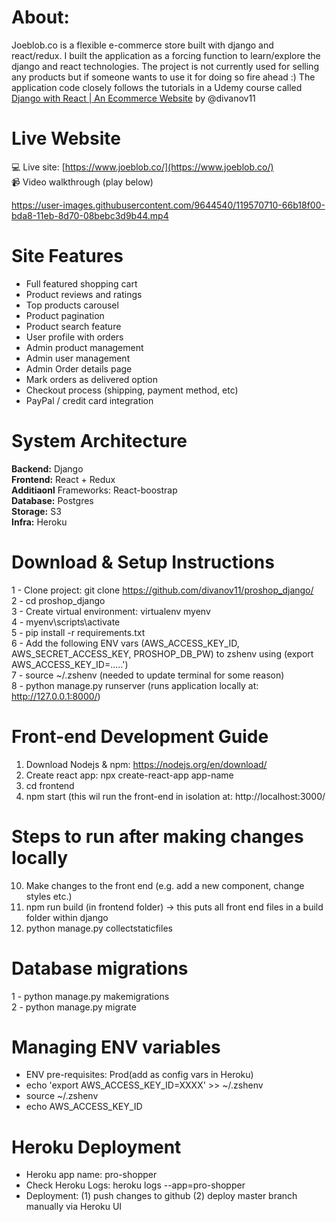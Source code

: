 # About: 
Joeblob.co is a flexible e-commerce store built with django and react/redux.
I built the application as a forcing function to learn/explore the django and react technologies.
The project is not currently used for selling any products but if someone wants to use it for doing so fire ahead :)
The application code closely follows the tutorials in a Udemy course called 
[Django with React | An Ecommerce Website](https://www.udemy.com/course/django-with-react-an-ecommerce-website/) by @divanov11


# Live Website
💻 Live site: [https://www.joeblob.co/](https://www.joeblob.co/)  
📹 Video walkthrough (play below)  

https://user-images.githubusercontent.com/9644540/119570710-66b18f00-bda8-11eb-8d70-08bebc3d9b44.mp4

# Site Features
- Full featured shopping cart
- Product reviews and ratings
- Top products carousel
- Product pagination
- Product search feature
- User profile with orders
- Admin product management
- Admin user management
- Admin Order details page
- Mark orders as delivered option
- Checkout process (shipping, payment method, etc)
- PayPal / credit card integration

# System Architecture
**Backend:** Django  
**Frontend:** React + Redux  
**Additiaonl** Frameworks: React-boostrap  
**Database:** Postgres  
**Storage:** S3  
**Infra:** Heroku  

# Download & Setup Instructions 
1 - Clone project: git clone https://github.com/divanov11/proshop_django/  
2 - cd proshop_django  
3 - Create virtual environment: virtualenv myenv  
4 - myenv\scripts\activate  
5 - pip install -r requirements.txt  
6 - Add the following ENV vars (AWS_ACCESS_KEY_ID, AWS_SECRET_ACCESS_KEY, PROSHOP_DB_PW) to zshenv using (export AWS_ACCESS_KEY_ID=.....')   
7 - source ~/.zshenv (needed to update terminal for some reason)  
8 - python manage.py runserver (runs application locally at: http://127.0.0.1:8000/)  

# Front-end Development Guide  
1. Download Nodejs & npm: https://nodejs.org/en/download/  
3. Create react app: npx create-react-app app-name  
5. cd frontend  
7. npm start (this wil run the front-end in isolation at: http://localhost:3000/  

# Steps to run after making changes locally
10. Make changes to the front end (e.g. add a new component, change styles etc.)  
11. npm run build (in frontend folder) -> this puts all front end files in a build folder within django 
12. python manage.py collectstaticfiles 

# Database migrations
1 - python manage.py makemigrations  
2 - python manage.py migrate


# Managing ENV variables
- ENV pre-requisites: Prod(add as config vars in Heroku)  
- echo 'export AWS_ACCESS_KEY_ID=XXXX' >> ~/.zshenv
- source ~/.zshenv
- echo AWS_ACCESS_KEY_ID

# Heroku Deployment
- Heroku app name: pro-shopper
- Check Heroku Logs: heroku logs --app=pro-shopper 
- Deployment: (1) push changes to github (2) deploy master branch manually via Heroku UI
